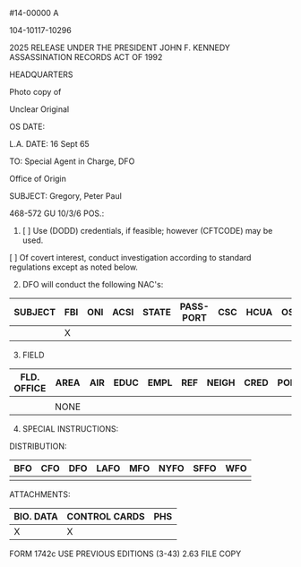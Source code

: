#14-00000
A

104-10117-10296

2025 RELEASE UNDER THE PRESIDENT JOHN F. KENNEDY ASSASSINATION RECORDS ACT OF 1992

HEADQUARTERS

Photo copy of

Unclear Original

OS DATE:

L.A. DATE: 16 Sept 65

TO: Special Agent in Charge, DFO

Office of Origin

SUBJECT: Gregory, Peter Paul

468-572 GU 10/3/6 POS.:

1. [ ] Use (DODD) credentials, if feasible; however (CFTCODE) may be used.

[ ] Of covert interest, conduct investigation according to standard regulations except as noted below.

2. DFO will conduct the following NAC's:

| SUBJECT | FBI | ONI | ACSI | STATE | PASS-PORT | CSC | HCUA | OSI | I&N | CSIF | MIL |
|---|---|---|---|---|---|---|---|---|---|---|---|
|  | X |  |  |  |  |  |  |  | X |  |  |

3. FIELD

| FLD. OFFICE | AREA | AIR | EDUC | EMPL | REF | NEIGH | CRED | POL | OTHER |
|---|---|---|---|---|---|---|---|---|---|
|  |  |  |  |  |  |  |  |  |  |
|  | NONE |  |  |  |  |  |  |  |  |

4. SPECIAL INSTRUCTIONS:

DISTRIBUTION:

| BFO | CFO | DFO | LAFO | MFO | NYFO | SFFO | WFO |
|---|---|---|---|---|---|---|---|
|  |  |  |  |  |  |  |  |

ATTACHMENTS:

| BIO. DATA | CONTROL CARDS | PHS |
|---|---|---|
| X | X |  |

FORM 1742c USE PREVIOUS EDITIONS (3-43)
2.63
FILE COPY
